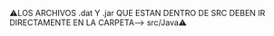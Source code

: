 ⚠️LOS ARCHIVOS .dat Y .jar QUE ESTAN DENTRO DE SRC DEBEN IR DIRECTAMENTE EN LA CARPETA--> src/Java⚠️
